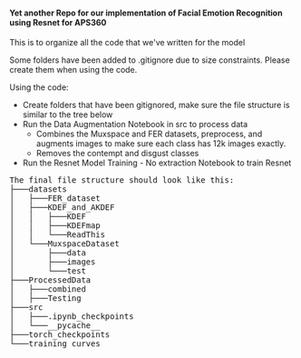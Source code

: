 #### Yet another Repo for our implementation of Facial Emotion Recognition using Resnet for APS360

This is to organize all the code that we've written for the model

Some folders have been added to .gitignore due to size constraints. Please create them when using the code.

Using the code:
- Create folders that have been gitignored, make sure the file structure is similar to the tree below
- Run the Data Augmentation Notebook in src to process data
    - Combines the Muxspace and FER datasets, preprocess, and augments images to make sure each class has 12k images exactly.
    - Removes the contempt and disgust classes
- Run the Resnet Model Training - No extraction Notebook to train Resnet

<pre>
The final file structure should look like this:
├───datasets
│   ├───FER_dataset
│   ├───KDEF_and_AKDEF
│   │   ├───KDEF
│   │   ├───KDEFmap
│   │   └───ReadThis
│   └───MuxspaceDataset
│       ├───data
│       ├───images
│       └───test
├───ProcessedData
│   ├───combined
│   ├───Testing
├───src
│   ├───.ipynb_checkpoints
│   └───__pycache__
├───torch_checkpoints
└───training_curves
</pre>
